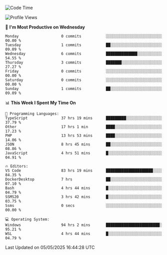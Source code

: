 <!--START_SECTION:waka-->
![Code Time](http://img.shields.io/badge/Code%20Time-4%2C878%20hrs%2034%20mins-blue)

![Profile Views](http://img.shields.io/badge/Profile%20Views-0-blue)

📅 **I'm Most Productive on Wednesday** 

```text
Monday                   0 commits           ░░░░░░░░░░░░░░░░░░░░░░░░░   00.00 % 
Tuesday                  1 commits           ██░░░░░░░░░░░░░░░░░░░░░░░   09.09 % 
Wednesday                6 commits           ██████████████░░░░░░░░░░░   54.55 % 
Thursday                 3 commits           ███████░░░░░░░░░░░░░░░░░░   27.27 % 
Friday                   0 commits           ░░░░░░░░░░░░░░░░░░░░░░░░░   00.00 % 
Saturday                 0 commits           ░░░░░░░░░░░░░░░░░░░░░░░░░   00.00 % 
Sunday                   1 commits           ██░░░░░░░░░░░░░░░░░░░░░░░   09.09 % 
```


📊 **This Week I Spent My Time On** 

```text
💬 Programming Languages: 
TypeScript               37 hrs 19 mins      █████████░░░░░░░░░░░░░░░░   37.79 % 
Other                    17 hrs 1 min        ████░░░░░░░░░░░░░░░░░░░░░   17.23 % 
PHP                      13 hrs 53 mins      ████░░░░░░░░░░░░░░░░░░░░░   14.06 % 
JSON                     8 hrs 45 mins       ██░░░░░░░░░░░░░░░░░░░░░░░   08.86 % 
JavaScript               4 hrs 51 mins       █░░░░░░░░░░░░░░░░░░░░░░░░   04.91 % 

🔥 Editors: 
VS Code                  83 hrs 19 mins      █████████████████████░░░░   84.35 % 
DockerDesktop            7 hrs               ██░░░░░░░░░░░░░░░░░░░░░░░   07.10 % 
Bash                     4 hrs 44 mins       █░░░░░░░░░░░░░░░░░░░░░░░░   04.79 % 
SSMS20                   3 hrs 42 mins       █░░░░░░░░░░░░░░░░░░░░░░░░   03.75 % 
Ssms                     0 secs              ░░░░░░░░░░░░░░░░░░░░░░░░░   00.00 % 

💻 Operating System: 
Windows                  94 hrs 2 mins       ████████████████████████░   95.21 % 
WSL                      4 hrs 44 mins       █░░░░░░░░░░░░░░░░░░░░░░░░   04.79 % 
```


 Last Updated on 05/05/2025 16:44:28 UTC
<!--END_SECTION:waka-->
